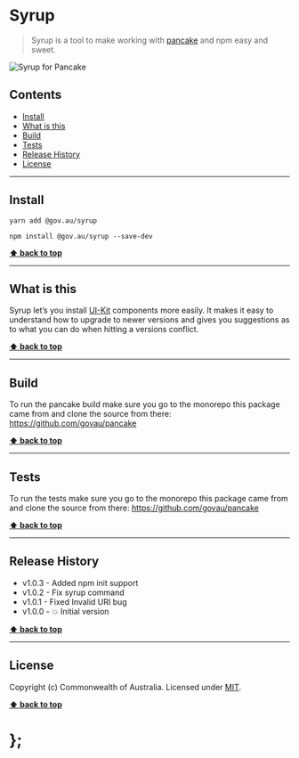 Syrup
=====

> Syrup is a tool to make working with [pancake](https://github.com/govau/pancake) and npm easy and sweet.

![Syrup for Pancake](https://raw.githubusercontent.com/govau/pancake/master/packages/pancake-syrup/assets/syrup.gif)

## Contents

* [Install](#install)
* [What is this](#what-is-this)
* [Build](#build)
* [Tests](#tests)
* [Release History](#release-history)
* [License](#license)


----------------------------------------------------------------------------------------------------------------------------------------------------------------


## Install


```shell
yarn add @gov.au/syrup
```

```shell
npm install @gov.au/syrup --save-dev
```


**[⬆ back to top](#contents)**


----------------------------------------------------------------------------------------------------------------------------------------------------------------


## What is this


Syrup let’s you install [UI-Kit](https://github.com/govau/uikit) components more easily. It makes it easy to understand how to upgrade to newer versions and
gives you suggestions as to what you can do when hitting a versions conflict.


**[⬆ back to top](#contents)**


----------------------------------------------------------------------------------------------------------------------------------------------------------------


## Build

To run the pancake build make sure you go to the monorepo this package came from and clone the source from there: https://github.com/govau/pancake


**[⬆ back to top](#contents)**


----------------------------------------------------------------------------------------------------------------------------------------------------------------


## Tests

To run the tests make sure you go to the monorepo this package came from and clone the source from there: https://github.com/govau/pancake


**[⬆ back to top](#contents)**


----------------------------------------------------------------------------------------------------------------------------------------------------------------


## Release History

* v1.0.3  - Added npm init support
* v1.0.2  - Fix syrup command
* v1.0.1  - Fixed Invalid URI bug
* v1.0.0  - 💥 Initial version


**[⬆ back to top](#contents)**


----------------------------------------------------------------------------------------------------------------------------------------------------------------


## License

Copyright (c) Commonwealth of Australia.
Licensed under [MIT](https://raw.githubusercontent.com/govau/pancake/master/LICENSE).


**[⬆ back to top](#contents)**

# };
